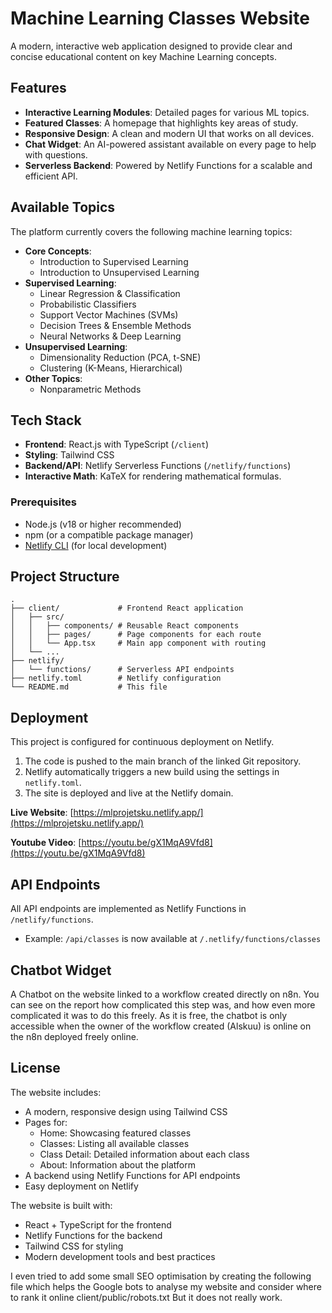 # Machine Learning Classes Website

A modern, interactive web application designed to provide clear and concise educational content on key Machine Learning concepts.

## Features

- **Interactive Learning Modules**: Detailed pages for various ML topics.
- **Featured Classes**: A homepage that highlights key areas of study.
- **Responsive Design**: A clean and modern UI that works on all devices.
- **Chat Widget**: An AI-powered assistant available on every page to help with questions.
- **Serverless Backend**: Powered by Netlify Functions for a scalable and efficient API.

## Available Topics

The platform currently covers the following machine learning topics:

- **Core Concepts**:
  - Introduction to Supervised Learning
  - Introduction to Unsupervised Learning
- **Supervised Learning**:
  - Linear Regression & Classification
  - Probabilistic Classifiers
  - Support Vector Machines (SVMs)
  - Decision Trees & Ensemble Methods
  - Neural Networks & Deep Learning
- **Unsupervised Learning**:
  - Dimensionality Reduction (PCA, t-SNE)
  - Clustering (K-Means, Hierarchical)
- **Other Topics**:
  - Nonparametric Methods

## Tech Stack

- **Frontend**: React.js with TypeScript (`/client`)
- **Styling**: Tailwind CSS
- **Backend/API**: Netlify Serverless Functions (`/netlify/functions`)
- **Interactive Math**: KaTeX for rendering mathematical formulas.

### Prerequisites

- Node.js (v18 or higher recommended)
- npm (or a compatible package manager)
- [Netlify CLI](https://docs.netlify.com/cli/get-started/) (for local development)

## Project Structure

```
.
├── client/             # Frontend React application
│   ├── src/
│   │   ├── components/ # Reusable React components
│   │   ├── pages/      # Page components for each route
│   │   └── App.tsx     # Main app component with routing
│   └── ...
├── netlify/
│   └── functions/      # Serverless API endpoints
├── netlify.toml        # Netlify configuration
└── README.md           # This file
```

## Deployment

This project is configured for continuous deployment on Netlify.

1.  The code is pushed to the main branch of the linked Git repository.
2.  Netlify automatically triggers a new build using the settings in `netlify.toml`.
3.  The site is deployed and live at the Netlify domain.

**Live Website**: [https://mlprojetsku.netlify.app/](https://mlprojetsku.netlify.app/)

**Youtube Video**: [https://youtu.be/gX1MqA9Vfd8](https://youtu.be/gX1MqA9Vfd8)

## API Endpoints

All API endpoints are implemented as Netlify Functions in `/netlify/functions`.

- Example: `/api/classes` is now available at `/.netlify/functions/classes`

## Chatbot Widget 

A Chatbot on the website linked to a workflow created directly on n8n.
You can see on the report how complicated this step was, and how even more complicated it was to do this freely. 
As it is free, the chatbot is only accessible when the owner of the workflow created (Alskuu) is online on the n8n deployed freely online.

## License

The website includes:
- A modern, responsive design using Tailwind CSS
- Pages for:
  - Home: Showcasing featured classes
  - Classes: Listing all available classes
  - Class Detail: Detailed information about each class
  - About: Information about the platform
- A backend using Netlify Functions for API endpoints
- Easy deployment on Netlify

The website is built with:
- React + TypeScript for the frontend
- Netlify Functions for the backend
- Tailwind CSS for styling
- Modern development tools and best practices

I even tried to add some small SEO optimisation by creating the following file which helps the Google bots to analyse my website and consider where to rank it online
client/public/robots.txt
But it does not really work.

